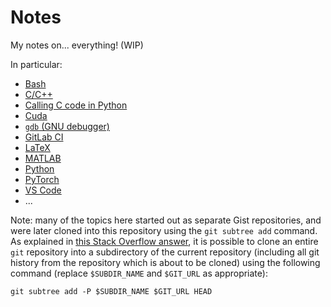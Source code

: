 # Notes

My notes on... everything! (WIP)

In particular:

- [Bash](./topics/bash/README.md)
- [C/C++](./topics/c_cpp/README.md)
- [Calling C code in Python](./topics/c_python/README.md)
- [Cuda](./topics/cuda/README.md)
- [`gdb` (GNU debugger)](./topics/gdb/README.md)
- [GitLab CI](./topics/gitlab_ci/README.md)
- [LaTeX](./topics/latex/README.md)
- [MATLAB](./topics/matlab/README.md)
- [Python](./topics/python/README.md)
- [PyTorch](./topics/pytorch/README.md)
- [VS Code](./topics/vscode/README.md)
- ...

Note: many of the topics here started out as separate Gist repositories, and were later cloned into this repository using the `git subtree add` command. As explained in [this Stack Overflow answer](https://stackoverflow.com/a/47571452/8477566), it is possible to clone an entire `git` repository into a subdirectory of the current repository (including all git history from the repository which is about to be cloned) using the following command (replace `$SUBDIR_NAME` and `$GIT_URL` as appropriate):

```
git subtree add -P $SUBDIR_NAME $GIT_URL HEAD
```
